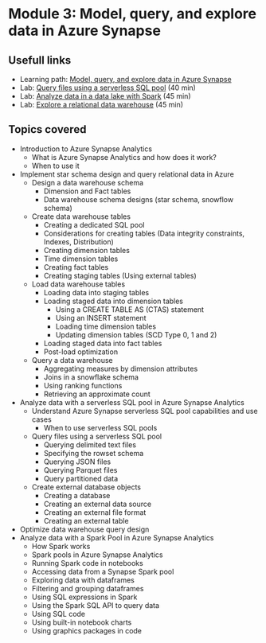 # Module 3: Model, query, and explore data in Azure Synapse

## Usefull links

- Learning path: [Model, query, and explore data in Azure Synapse](https://docs.microsoft.com/en-us/learn/paths/model-query-explore-data-for-azure-synapse/)
- Lab: [Query files using a serverless SQL pool](https://microsoftlearning.github.io/DP-500-Azure-Data-Analyst/Instructions/labs/01-analyze-data-with-sql.html) (40 min)
- Lab: [Analyze data in a data lake with Spark](https://microsoftlearning.github.io/DP-500-Azure-Data-Analyst/Instructions/labs/02-analyze-files-with-Spark.html) (45 min)
- Lab: [Explore a relational data warehouse](https://microsoftlearning.github.io/DP-500-Azure-Data-Analyst/Instructions/labs/03-Explore-data-warehouse.html) (45 min)

## Topics covered

- Introduction to Azure Synapse Analytics
  - What is Azure Synapse Analytics and how does it work?
  - When to use it
- Implement star schema design and query relational data in Azure
  - Design a data warehouse schema
    - Dimension and Fact tables
    - Data warehouse schema designs (star schema, snowflow schema)
  - Create data warehouse tables
    - Creating a dedicated SQL pool
    - Considerations for creating tables (Data integrity constraints, Indexes, Distribution)
    - Creating dimension tables
    - Time dimension tables
    - Creating fact tables
    - Creating staging tables (Using external tables)
  - Load data warehouse tables
    - Loading data into staging tables
    - Loading staged data into dimension tables
      - Using a CREATE TABLE AS (CTAS) statement
      - Using an INSERT statement
      - Loading time dimension tables
      - Updating dimension tables (SCD Type 0, 1 and 2)
    - Loading staged data into fact tables
    - Post-load optimization
  - Query a data warehouse
    - Aggregating measures by dimension attributes
    - Joins in a snowflake schema
    - Using ranking functions
    - Retrieving an approximate count
- Analyze data with a serverless SQL pool in Azure Synapse Analytics
  - Understand Azure Synapse serverless SQL pool capabilities and use cases
    - When to use serverless SQL pools
  - Query files using a serverless SQL pool
    - Querying delimited text files
    - Specifying the rowset schema
    - Querying JSON files
    - Querying Parquet files
    - Query partitioned data
  - Create external database objects
    - Creating a database
    - Creating an external data source
    - Creating an external file format
    - Creating an external table
- Optimize data warehouse query design
- Analyze data with a Spark Pool in Azure Synapse Analytics
  - How Spark works
  - Spark pools in Azure Synapse Analytics
  - Running Spark code in notebooks
  - Accessing data from a Synapse Spark pool
  - Exploring data with dataframes
  - Filtering and grouping dataframes
  - Using SQL expressions in Spark
  - Using the Spark SQL API to query data
  - Using SQL code
  - Using built-in notebook charts
  - Using graphics packages in code
